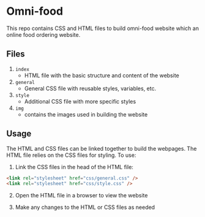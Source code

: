# Omni-food

This repo contains CSS and HTML files to build omni-food website which an online food ordering website.

## Files

1. `index` 
    - HTML file with the basic structure and content of the website
2. `general` 
    - General CSS file with reusable styles, variables, etc. 
3. `style`
    - Additional CSS file with more specific styles
4. `img` 
    - contains the images used in building the website

## Usage

The HTML and CSS files can be linked together to build the webpages. The HTML file relies on the CSS files for styling. To use:

1. Link the CSS files in the head of the HTML file:

```html
<link rel="stylesheet" href="css/general.css" />
<link rel="stylesheet" href="css/style.css" />
```

2. Open the HTML file in a browser to view the website

3. Make any changes to the HTML or CSS files as needed 

